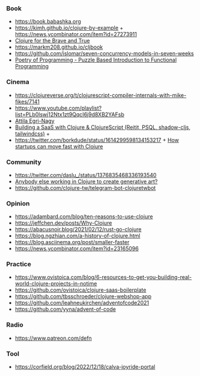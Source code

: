 ### Book

- https://book.babashka.org
- https://kimh.github.io/clojure-by-example + https://news.ycombinator.com/item?id=27273911
- [Clojure for the Brave and True](https://twitter.com/pierre_jambet/status/1388135402897354753)
- https://markm208.github.io/cljbook
- https://github.com/islomar/seven-concurrency-models-in-seven-weeks
- [Poetry of Programming - Puzzle Based Introduction to Functional Programming](https://egri-nagy.github.io/popbook)

### Cinema 

- https://clojureverse.org/t/clojurescript-compiler-internals-with-mike-fikes/7141
- https://www.youtube.com/playlist?list=PLb0lswj12Ntx1zt9QqcI6j9d8XB2YAFsb
- [Attila Egri-Nagy](http://www.egri-nagy.hu/talks)
- [Building a SaaS with Clojure & ClojureScript (Reitit, PSQL, shadow-cljs, tailwindcss)](https://www.youtube.com/live/QEqMoySD9uc?feature=share) + 
- https://twitter.com/borkdude/status/1614299598134153217 + [How startups can move fast with Clojure](https://youtu.be/MZy-SNswH2E)

### Community

- https://twitter.com/daslu_/status/1376835468336193540
- [Anybody else working in Clojure to create generative art?](https://twitter.com/jackrusher/status/1461062820976594958)
- https://github.com/clojure-tw/telegram-bot-clojuretwbot


### Opinion

- https://adambard.com/blog/ten-reasons-to-use-clojure
- https://jeffchen.dev/posts/Why-Clojure
- https://abacusnoir.blog/2021/02/12/rust-go-clojure
- https://blog.ngzhian.com/a-history-of-clojure.html
- https://blog.asciinema.org/post/smaller-faster
- https://news.ycombinator.com/item?id=23165096


### Practice

- https://www.ovistoica.com/blog/6-resources-to-get-you-building-real-world-clojure-projects-in-notime
- https://github.com/ovistoica/clojure-saas-boilerplate
- https://github.com/tbsschroeder/clojure-webshop-app
- https://github.com/leahneukirchen/adventofcode2021
- https://github.com/yyna/advent-of-code

### Radio 

- https://www.patreon.com/defn

### Tool 

- https://corfield.org/blog/2022/12/18/calva-joyride-portal
